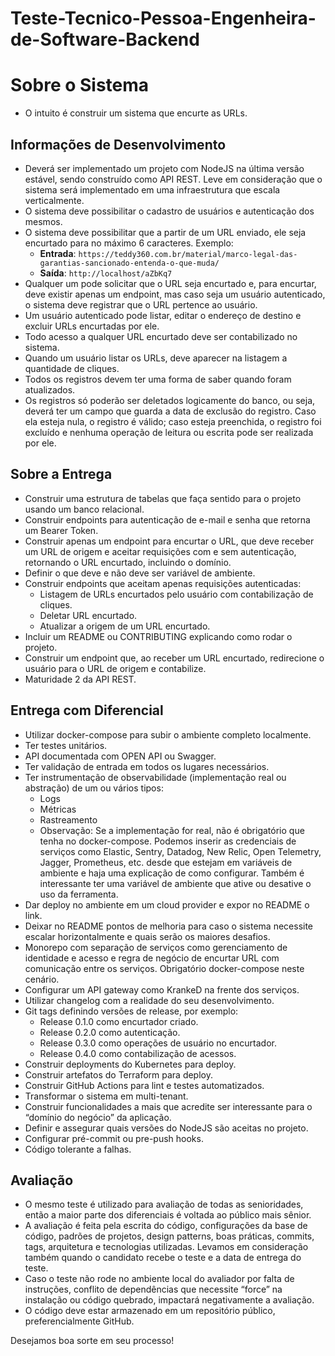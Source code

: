 # Teste-Tecnico-Pessoa-Engenheira-de-Software-Backend

# Sobre o Sistema

- O intuito é construir um sistema que encurte as URLs.

## Informações de Desenvolvimento

- Deverá ser implementado um projeto com NodeJS na última versão estável, sendo construído como API REST. Leve em consideração que o sistema será implementado em uma infraestrutura que escala verticalmente.
- O sistema deve possibilitar o cadastro de usuários e autenticação dos mesmos.
- O sistema deve possibilitar que a partir de um URL enviado, ele seja encurtado para no máximo 6 caracteres. Exemplo:
  - **Entrada**: `https://teddy360.com.br/material/marco-legal-das-garantias-sancionado-entenda-o-que-muda/`
  - **Saída**: `http://localhost/aZbKq7`
- Qualquer um pode solicitar que o URL seja encurtado e, para encurtar, deve existir apenas um endpoint, mas caso seja um usuário autenticado, o sistema deve registrar que o URL pertence ao usuário.
- Um usuário autenticado pode listar, editar o endereço de destino e excluir URLs encurtadas por ele.
- Todo acesso a qualquer URL encurtado deve ser contabilizado no sistema.
- Quando um usuário listar os URLs, deve aparecer na listagem a quantidade de cliques.
- Todos os registros devem ter uma forma de saber quando foram atualizados.
- Os registros só poderão ser deletados logicamente do banco, ou seja, deverá ter um campo que guarda a data de exclusão do registro. Caso ela esteja nula, o registro é válido; caso esteja preenchida, o registro foi excluído e nenhuma operação de leitura ou escrita pode ser realizada por ele.

## Sobre a Entrega

- Construir uma estrutura de tabelas que faça sentido para o projeto usando um banco relacional.
- Construir endpoints para autenticação de e-mail e senha que retorna um Bearer Token.
- Construir apenas um endpoint para encurtar o URL, que deve receber um URL de origem e aceitar requisições com e sem autenticação, retornando o URL encurtado, incluindo o domínio.
- Definir o que deve e não deve ser variável de ambiente.
- Construir endpoints que aceitam apenas requisições autenticadas:
  - Listagem de URLs encurtados pelo usuário com contabilização de cliques.
  - Deletar URL encurtado.
  - Atualizar a origem de um URL encurtado.
- Incluir um README ou CONTRIBUTING explicando como rodar o projeto.
- Construir um endpoint que, ao receber um URL encurtado, redirecione o usuário para o URL de origem e contabilize.
- Maturidade 2 da API REST.

## Entrega com Diferencial

- Utilizar docker-compose para subir o ambiente completo localmente.
- Ter testes unitários.
- API documentada com OPEN API ou Swagger.
- Ter validação de entrada em todos os lugares necessários.
- Ter instrumentação de observabilidade (implementação real ou abstração) de um ou vários tipos:
  - Logs
  - Métricas
  - Rastreamento
  - Observação: Se a implementação for real, não é obrigatório que tenha no docker-compose. Podemos inserir as credenciais de serviços como Elastic, Sentry, Datadog, New Relic, Open Telemetry, Jagger, Prometheus, etc. desde que estejam em variáveis de ambiente e haja uma explicação de como configurar. Também é interessante ter uma variável de ambiente que ative ou desative o uso da ferramenta.
- Dar deploy no ambiente em um cloud provider e expor no README o link.
- Deixar no README pontos de melhoria para caso o sistema necessite escalar horizontalmente e quais serão os maiores desafios.
- Monorepo com separação de serviços como gerenciamento de identidade e acesso e regra de negócio de encurtar URL com comunicação entre os serviços. Obrigatório docker-compose neste cenário.
- Configurar um API gateway como KrankeD na frente dos serviços.
- Utilizar changelog com a realidade do seu desenvolvimento.
- Git tags definindo versões de release, por exemplo:
  - Release 0.1.0 como encurtador criado.
  - Release 0.2.0 como autenticação.
  - Release 0.3.0 como operações de usuário no encurtador.
  - Release 0.4.0 como contabilização de acessos.
- Construir deployments do Kubernetes para deploy.
- Construir artefatos do Terraform para deploy.
- Construir GitHub Actions para lint e testes automatizados.
- Transformar o sistema em multi-tenant.
- Construir funcionalidades a mais que acredite ser interessante para o “domínio do negócio” da aplicação.
- Definir e assegurar quais versões do NodeJS são aceitas no projeto.
- Configurar pré-commit ou pre-push hooks.
- Código tolerante a falhas.

## Avaliação

- O mesmo teste é utilizado para avaliação de todas as senioridades, então a maior parte dos diferenciais é voltada ao público mais sênior.
- A avaliação é feita pela escrita do código, configurações da base de código, padrões de projetos, design patterns, boas práticas, commits, tags, arquitetura e tecnologias utilizadas. Levamos em consideração também quando o candidato recebe o teste e a data de entrega do teste.
- Caso o teste não rode no ambiente local do avaliador por falta de instruções, conflito de dependências que necessite “force” na instalação ou código quebrado, impactará negativamente a avaliação.
- O código deve estar armazenado em um repositório público, preferencialmente GitHub.

Desejamos boa sorte em seu processo!
